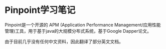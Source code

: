 # Pinpoint学习笔记

Pinpoint是一个开源的 APM (Application Performance Management/应用性能管理)工具，用于基于java的大规模分布式系统，基于Google Dapper论文。

由于目前几乎没有任何中文资料，因此翻译了部分英文文档。